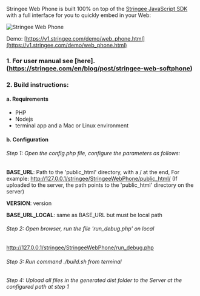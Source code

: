 
Stringee Web Phone is built 100% on top of the [Stringee JavaScript SDK](https://developer.stringee.com/download#contentSdkWebsite) with a full interface for you to quickly embed in your Web:

![Stringee Web Phone](https://static.stringee.com/docs/images/pcc/Stringee_web_phone.png "Stringee Web SoftPhone")

Demo: [https://v1.stringee.com/demo/web_phone.html](https://v1.stringee.com/demo/web_phone.html)



### 1. For user manual see [here].(https://stringee.com/en/blog/post/stringee-web-softphone)


### 2. Build instructions:

#### a. Requirements

+ PHP
+ Nodejs
+ terminal app and a Mac or Linux environment

#### b. Configuration



###### Step 1: Open the config.php file, configure the parameters as follows:

**BASE_URL**: Path to the 'public_html' directory, with a / at the end, For example: http://127.0.0.1/stringee/StringeeWebPhone/public_html/
(If uploaded to the server, the path points to the 'public_html' directory on the server)


**VERSION**: version

**BASE_URL_LOCAL**: same as BASE_URL but must be local path



###### Step 2: Open browser, run the file 'run_debug.php' on local

http://127.0.0.1/stringee/StringeeWebPhone/run_debug.php

###### Step 3: Run command ./build.sh from terminal

###### Step 4: Upload all files in the generated dist folder to the Server at the configured path at step 1 
